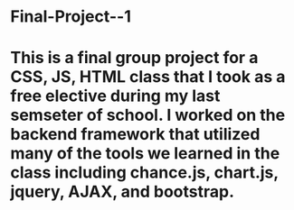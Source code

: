 # Final-Project--1
# This is a final group project for a CSS, JS, HTML class that I took as a free elective during my last semseter of school. I worked on the backend framework that utilized many of the tools we learned in the class including chance.js, chart.js, jquery, AJAX, and bootstrap. 
